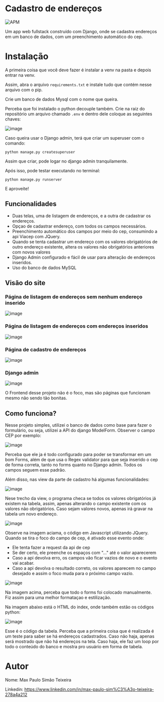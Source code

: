 # Cadastro de endereços
![APM](https://img.shields.io/apm/l/vim-mode)

Um app web fullstack construído com Django, onde se cadastra endereços em um banco de dados, com um preenchimento automático do cep.

# Instalação
A primeira coisa que você deve fazer é instalar a venv na pasta e depois entrar na venv.

Assim, abra o arquivo `requirements.txt` e instale tudo que contém nesse arquivo com o pip.

Crie um banco de dados Mysql com o nome que queira.

Perceba que foi instalado o python decouple também. Crie na raiz do repositório um arquivo chamado `.env` e dentro dele coloque as seguintes chaves:

![image](https://user-images.githubusercontent.com/89614438/161355350-db4974cd-23b4-4a8c-89be-c925c01b0751.png)

Caso queira usar o Django admin, terá que criar um superuser com o comando:

```
python manage.py createsuperuser

```

Assim que criar, pode logar no django admin tranquilamente.

Após isso, pode testar executando no terminal:
```
python manage.py runserver

```
E aproveite!

## Funcionalidades

- Duas telas, uma de listagem de endereços, e a outra de cadastrar os endereços.
- Opçao de cadastrar endereço, com todos os campos necessários.
- Preenchimento automático dos campos por meio do cep, consumindo a api Viacep com JQuery.
- Quando se tenta cadastrar um endereço com os valores obrigatórios de outro endereço existente, altera os valores não obrigatórios anteriores com novos valores
- Django Admin configurado e fácil de usar para alteração de endereços inseridos.
- Uso do banco de dados MySQL

## Visão do site


### Página de listagem de endereços sem nenhum endereço inserido

![image](https://user-images.githubusercontent.com/89614438/161352320-8e87cc3a-218e-4d24-9ee0-1d7ddd0f7703.png)


### Página de listagem de endereços com endereços inseridos

![image](https://user-images.githubusercontent.com/89614438/161352867-1bc2e984-9876-4007-ae42-abd6e44d0d83.png)


### Página de cadastro de endereços

![image](https://user-images.githubusercontent.com/89614438/161352424-3342feb0-7c7a-4fad-98f2-299f32ccaba6.png)

### Django admin

![image](https://user-images.githubusercontent.com/89614438/161352898-2539ad23-1a7b-4c4b-abb9-65d813077a0f.png)

O Frontend desse projeto não é o foco, mas são páginas que funcionam mesmo não sendo tão bonitas.

## Como funciona?

Nesse projeto simples, utilizei o banco de dados como base para fazer o formulário, ou seja, utilizei a API do django ModelForm.
Observer o campo CEP por exemplo:

![image](https://user-images.githubusercontent.com/89614438/161353106-714decba-a3d8-4a1c-b570-f6e3a41cd9c1.png)

Perceba que ele ja é todo configurado para poder se transformar em um bom Forms, além de que usa o Regex validator para que seja inserido o cep de forma correta, tanto no forms quanto no Django admin. Todos os campos seguem esse padrão.

Além disso, nas view da parte de cadastro há algumas funcionalidades:

![image](https://user-images.githubusercontent.com/89614438/161353301-26887fe7-1511-4054-8adb-cf088f7b48b5.png)

Nese trecho da view, o programa checa se todos os valores obrigatórios já existem na tabela, assim, apenas alterando o campo existente com os valores não obrigatórios.
Caso sejam valores novos, apenas irá gravar na tabela um novo endereço.

![image](https://user-images.githubusercontent.com/89614438/161353994-3a74cfce-59da-4b2e-b487-d376ac5458c1.png)

Observe na imagem aciama, o código em Javascript utilizando JQuery.
Quando se tira o foco do campo de cep, é ativado esse evento onde:
- Ele tenta fazer a request da api de cep
- Se der certo, ele preenche os espaços com "..." até o valor aparecerem
- Caso a api devolva erro, os campos vão ficar vazios de novo e o evento vai acabar.
- Caso a api devolva o resultado correto, os valores aparecem no campo desejado e assim o foco muda para o próximo campo vazio.

![image](https://user-images.githubusercontent.com/89614438/161354120-9e350883-2196-4126-9a98-c297d1b5b51a.png)

Na imagem acima, perceba que todo o forms foi colocado manualmente. Fiz assim para uma melhor formataçao e estilização.

Na imagem abaixo está o HTML do index, onde também estão os códigos python:

![image](https://user-images.githubusercontent.com/89614438/161354216-4aea4a3f-6101-4643-aac7-cc46fd04e87a.png)

Esse é o código da tabela. Perceba que a primeira coisa que é realizada é um teste para saber se há endereços cadastrados. Caso não haja, apenas será mostrado que não há endereços na tela.
Caso haja, ele faz um loop por todo o conteúdo do banco e mostra pro usuário em forma de tabela.

# Autor

Nome: Max Paulo Simão Teixeira

Linkedin: https://www.linkedin.com/in/max-paulo-sim%C3%A3o-teixeira-278a4a212



